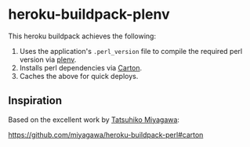 # heroku-buildpack-plenv

This heroku buildpack achieves the following:

1. Uses the application's `.perl_version` file to compile the required perl version via [plenv](https://github.com/tokuhirom/plenv).
1. Installs perl dependencies via [Carton](https://metacpan.org/pod/Carton).
1. Caches the above for quick deploys.

## Inspiration

Based on the excellent work by [Tatsuhiko Miyagawa](https://github.com/miyagawa):

https://github.com/miyagawa/heroku-buildpack-perl#carton

